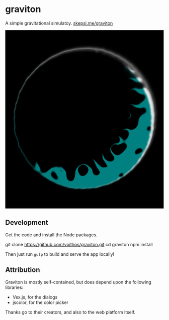 # graviton

A simple gravitational simulatoy. [skepsi.me/graviton](http://skepsi.me/graviton)

![graviton](graviton.svg)

## Development

Get the code and install the Node packages.

  git clone https://github.com/voithos/graviton.git
  cd graviton
  npm install

Then just run `gulp` to build and serve the app locally!

## Attribution

Graviton is mostly self-contained, but does depend upon the following
libraries:

- Vex.js, for the dialogs
- jscolor, for the color picker

Thanks go to their creators, and also to the web platform itself.
